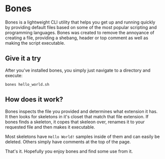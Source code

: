 # Bones

Bones is a lightweight CLI utility that helps you get up and running quickly by providing default files based on some of the most popular scripting and programming languages. Bones was created to remove the annoyance of creating a file, providing a shebang, header or top comment as well as making the script executable.


## Give it a try

After you've installed bones, you simply just navigate to a directory and execute:

```bones hello_world.sh```


## How does it work?

Bones inspects the file you provided and determines what extension it has. It then looks for skeletons in it's closet that match that file extension. If bones finds a skeleton, it copes that skeleon over, renames it to your requested file and then makes it executable.

Most skeletons have `Hello World!` samples inside of them and can easily be deleted. Others simply have comments at the top of the page.

That's it. Hopefully you enjoy bones and find some use from it.
